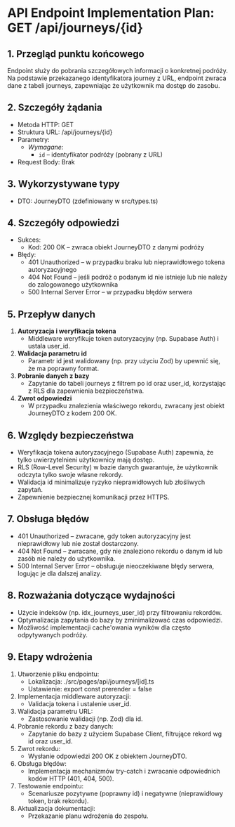
# API Endpoint Implementation Plan: GET /api/journeys/{id}

## 1. Przegląd punktu końcowego
Endpoint służy do pobrania szczegółowych informacji o konkretnej podróży. Na podstawie przekazanego identyfikatora journey z URL, endpoint zwraca dane z tabeli journeys, zapewniając że użytkownik ma dostęp do zasobu.

## 2. Szczegóły żądania
- Metoda HTTP: GET
- Struktura URL: /api/journeys/{id}
- Parametry:
  - *Wymagane:*  
    - `id` – identyfikator podróży (pobrany z URL)
- Request Body: Brak

## 3. Wykorzystywane typy
- DTO: JourneyDTO (zdefiniowany w src/types.ts)

## 4. Szczegóły odpowiedzi
- Sukces:
  - Kod: 200 OK – zwraca obiekt JourneyDTO z danymi podróży
- Błędy:
  - 401 Unauthorized – w przypadku braku lub nieprawidłowego tokena autoryzacyjnego
  - 404 Not Found – jeśli podróż o podanym id nie istnieje lub nie należy do zalogowanego użytkownika
  - 500 Internal Server Error – w przypadku błędów serwera

## 5. Przepływ danych
1. **Autoryzacja i weryfikacja tokena**
   - Middleware weryfikuje token autoryzacyjny (np. Supabase Auth) i ustala user_id.
2. **Walidacja parametru id**
   - Parametr id jest walidowany (np. przy użyciu Zod) by upewnić się, że ma poprawny format.
3. **Pobranie danych z bazy**
   - Zapytanie do tabeli journeys z filtrem po id oraz user_id, korzystając z RLS dla zapewnienia bezpieczeństwa.
4. **Zwrot odpowiedzi**
   - W przypadku znalezienia właściwego rekordu, zwracany jest obiekt JourneyDTO z kodem 200 OK.

## 6. Względy bezpieczeństwa
- Weryfikacja tokena autoryzacyjnego (Supabase Auth) zapewnia, że tylko uwierzytelnieni użytkownicy mają dostęp.
- RLS (Row-Level Security) w bazie danych gwarantuje, że użytkownik odczyta tylko swoje własne rekordy.
- Walidacja id minimalizuje ryzyko nieprawidłowych lub złośliwych zapytań.
- Zapewnienie bezpiecznej komunikacji przez HTTPS.

## 7. Obsługa błędów
- 401 Unauthorized – zwracane, gdy token autoryzacyjny jest nieprawidłowy lub nie został dostarczony.
- 404 Not Found – zwracane, gdy nie znaleziono rekordu o danym id lub zasób nie należy do użytkownika.
- 500 Internal Server Error – obsługuje nieoczekiwane błędy serwera, logując je dla dalszej analizy.

## 8. Rozważania dotyczące wydajności
- Użycie indeksów (np. idx_journeys_user_id) przy filtrowaniu rekordów.
- Optymalizacja zapytania do bazy by zminimalizować czas odpowiedzi.
- Możliwość implementacji cache'owania wyników dla często odpytywanych podróży.

## 9. Etapy wdrożenia
1. Utworzenie pliku endpointu:  
   - Lokalizacja: ./src/pages/api/journeys/[id].ts  
   - Ustawienie: export const prerender = false
2. Implementacja middleware autoryzacji:
   - Validacja tokena i ustalenie user_id.
3. Walidacja parametru URL:
   - Zastosowanie walidacji (np. Zod) dla id.
4. Pobranie rekordu z bazy danych:
   - Zapytanie do bazy z użyciem Supabase Client, filtrujące rekord wg id oraz user_id.
5. Zwrot rekordu:
   - Wysłanie odpowiedzi 200 OK z obiektem JourneyDTO.
6. Obsługa błędów:
   - Implementacja mechanizmów try-catch i zwracanie odpowiednich kodów HTTP (401, 404, 500).
7. Testowanie endpointu:
   - Scenariusze pozytywne (poprawny id) i negatywne (nieprawidłowy token, brak rekordu).
8. Aktualizacja dokumentacji:
   - Przekazanie planu wdrożenia do zespołu.
